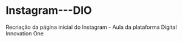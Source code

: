 # Instagram---DIO
Recriação da página inicial do Instagram - Aula da plataforma Digital Innovation One
